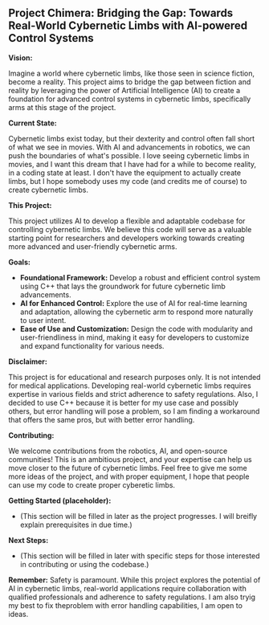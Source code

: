 ## Project Chimera: Bridging the Gap: Towards Real-World Cybernetic Limbs with AI-powered Control Systems

**Vision:**

Imagine a world where cybernetic limbs, like those seen in science fiction, become a reality. This project aims to bridge the gap between fiction and reality by leveraging the power of Artificial Intelligence (AI) to create a foundation for advanced control systems in cybernetic limbs, specifically arms at this stage of the project.

**Current State:**

Cybernetic limbs exist today, but their dexterity and control often fall short of what we see in movies. With AI and advancements in robotics, we can push the boundaries of what's possible. I love seeing cybernetic limbs in movies, and I want this dream that I have had for a while to become reality, in a coding state at least. I don't have the equipment to actually create limbs, but I hope somebody uses my code (and credits me of course) to create cybernetic limbs.

**This Project:**

This project utilizes AI to develop a flexible and adaptable codebase for controlling cybernetic limbs. We believe this code will serve as a valuable starting point for researchers and developers working towards creating more advanced and user-friendly cybernetic arms.

**Goals:**

* **Foundational Framework:**  Develop a robust and efficient control system using C++ that lays the groundwork for future cybernetic limb advancements.
* **AI for Enhanced Control:**  Explore the use of AI for real-time learning and adaptation, allowing the cybernetic arm to respond more naturally to user intent.
* **Ease of Use and Customization:** Design the code with modularity and user-friendliness in mind, making it easy for developers to customize and expand functionality for various needs.

**Disclaimer:**

This project is for educational and research purposes only. It is not intended for medical applications. Developing real-world cybernetic limbs requires expertise in various fields and strict adherence to safety regulations. Also, I decided to use C++ because it is better for my use case and possibly others, but error handling will pose a problem, so I am finding a workaround that offers the same pros, but with better error handling. 

**Contributing:**

We welcome contributions from the robotics, AI, and open-source communities! This is an ambitious project, and your expertise can help us move closer to the future of cybernetic limbs. Feel free to give me some more ideas of the project, and with proper equipment, I hope that people can use my code to create proper cyberetic limbs. 


**Getting Started (placeholder):**

* (This section will be filled in later as the project progresses. I will breifly explain prerequisites in due time.)


**Next Steps:**

* (This section will be filled in later with specific steps for those interested in contributing or using the codebase.)

**Remember:** Safety is paramount. While this project explores the potential of AI in cybernetic limbs, real-world applications require collaboration with qualified professionals and adherence to safety regulations. I am also tryig my best to fix theproblem with error handling capabilities, I am open to ideas. 
